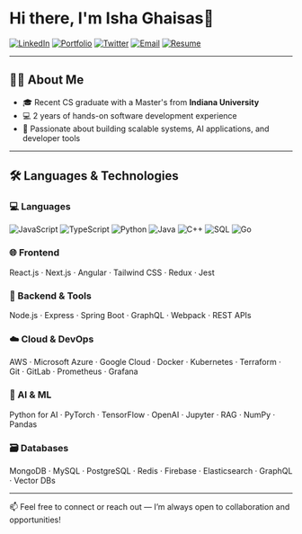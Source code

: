 # Hi there, I'm Isha Ghaisas👋

[![LinkedIn](https://img.shields.io/badge/LinkedIn-blue?style=flat&logo=linkedin)](https://www.linkedin.com/in/yourprofile)
[![Portfolio](https://img.shields.io/badge/Portfolio-000?style=flat&logo=firefox-browser)](https://yourportfolio.com)
[![Twitter](https://img.shields.io/badge/Twitter-1DA1F2?style=flat&logo=twitter)](https://twitter.com/yourhandle)
[![Email](https://img.shields.io/badge/Email-D14836?style=flat&logo=gmail&logoColor=white)](mailto:your.email@example.com)
[![Resume](https://img.shields.io/badge/Resume-grey?style=flat&logo=adobeacrobatreader)](https://linktoresume.com)

---

## 👨‍💻 About Me

- 🎓 Recent CS graduate with a Master's from **Indiana University**
- 💻 2 years of hands-on software development experience
- 🤖 Passionate about building scalable systems, AI applications, and developer tools

---

## 🛠 Languages & Technologies

### 💻 Languages
![JavaScript](https://img.shields.io/badge/-JavaScript-F7DF1E?style=flat&logo=javascript)
![TypeScript](https://img.shields.io/badge/-TypeScript-3178C6?style=flat&logo=typescript)
![Python](https://img.shields.io/badge/-Python-3776AB?style=flat&logo=python)
![Java](https://img.shields.io/badge/-Java-007396?style=flat&logo=java)
![C++](https://img.shields.io/badge/-C++-00599C?style=flat&logo=c%2b%2b)
![SQL](https://img.shields.io/badge/-SQL-4479A1?style=flat&logo=mysql)
![Go](https://img.shields.io/badge/-Go-00ADD8?style=flat&logo=go)

### 🌐 Frontend
React.js · Next.js · Angular · Tailwind CSS · Redux · Jest

### 🔧 Backend & Tools
Node.js · Express · Spring Boot · GraphQL · Webpack · REST APIs

### ☁️ Cloud & DevOps
AWS · Microsoft Azure · Google Cloud · Docker · Kubernetes · Terraform · Git · GitLab · Prometheus · Grafana

### 🤖 AI & ML
Python for AI · PyTorch · TensorFlow · OpenAI · Jupyter · RAG · NumPy · Pandas

### 🗃️ Databases
MongoDB · MySQL · PostgreSQL · Redis · Firebase · Elasticsearch · GraphQL · Vector DBs

---

📫 Feel free to connect or reach out — I’m always open to collaboration and opportunities!
